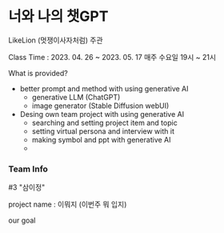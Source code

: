# 너와 나의 챗GPT 

LikeLion (멋쟁이사자처럼) 주관

Class Time : 2023. 04. 26 ~ 2023. 05. 17 매주 수요일 19시 ~ 21시

What is provided?
- better prompt and method with using generative AI
  - generative LLM (ChatGPT)
  - image generator (Stable Diffusion webUI)
- Desing own team project with using generative AI
  - searching and setting project item and topic
  - setting virtual persona and interview with it
  - making symbol and ppt with generative AI
  - 

### Team Info
#3 "삼이정"

project name : 이뭐지 (이번주 뭐 입지)

our goal
